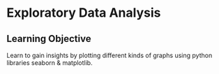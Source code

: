 # Exploratory Data Analysis




## Learning Objective
Learn to gain insights by plotting different kinds of graphs using python libraries seaborn & matplotlib.


